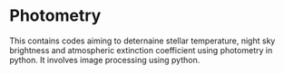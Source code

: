 # Photometry
This contains codes aiming to deternaine stellar temperature, night sky brightness and atmospheric extinction coefficient using photometry in python. It involves image processing using python.
